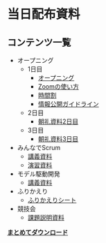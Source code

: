 # 当日配布資料

## コンテンツ一覧

- オープニング
  - 1日目
    - [オープニング](./src/opening/オープニング.pdf)
    - [Zoomの使い方](./src/opening/Zoomの使い方.pdf)
    - [時間割](./src/opening/時間割.pdf)
    - [情報公開ガイドライン](./src/opening/情報公開ガイドライン.pdf)
  - 2日目
    - [朝礼資料2日目](./src/morning/朝2.pdf)
  - 3日目
    - [朝礼資料3日目](./src/morning/朝礼3.pdf)
- みんなでScrum
  - [講義資料](./src/scrum/みんなでSCRUM!!!!!.pdf)
  - [演習資料](./src/scrum/scrum演習.pptx)
- モデル駆動開発
  - [講義資料]()
- ふりかえり
  - [ふりかえりシート](./src/scrum/ふりかえりシート.pptx)
- 競技会
  - [課題説明資料]()

**[まとめてダウンロード]()**
